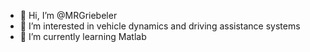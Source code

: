- 👋 Hi, I’m @MRGriebeler
- 👀 I’m interested in vehicle dynamics and driving assistance systems
- 🌱 I’m currently learning Matlab
<!---
- 💞️ I’m looking to collaborate on ...
- 📫 How to reach me ...
--->

<!---
MRGriebeler/MRGriebeler is a ✨ special ✨ repository because its `README.md` (this file) appears on your GitHub profile.
You can click the Preview link to take a look at your changes.
--->
